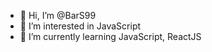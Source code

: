 - 👋 Hi, I’m @BarS99
- 👀 I’m interested in JavaScript
- 🌱 I’m currently learning JavaScript, ReactJS
